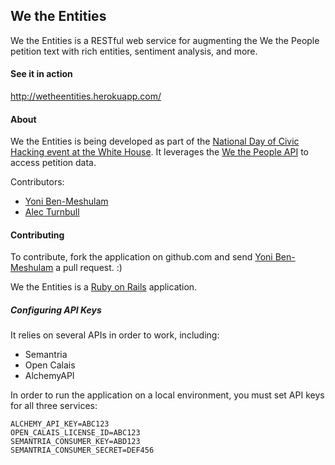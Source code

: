 ## We the Entities

We the Entities is a RESTful web service for augmenting the We the People petition text with rich entities, sentiment
analysis, and more.

#### See it in action

http://wetheentities.herokuapp.com/

#### About
We the Entities is being developed as part of the [National Day of Civic Hacking event at the
White House](http://www.whitehouse.gov/developers/apply-national-day-civic-hacking-white-house). It leverages the
[We the People API](https://petitions.whitehouse.gov/developers) to access petition data.

Contributors:

* [Yoni Ben-Meshulam](https://github.com/yoni)
* [Alec Turnbull](https://github.com/alecturnbull)

#### Contributing

To contribute, fork the application on github.com and send [Yoni Ben-Meshulam](https://github.com/yoni) a pull request. :)

We the Entities is a [Ruby on Rails](http://rubyonrails.org/) application.

##### Configuring API Keys

It relies on several APIs in order to work, including:
* Semantria
* Open Calais
* AlchemyAPI

In order to run the application on a local environment, you must set API keys for all three services:

    ALCHEMY_API_KEY=ABC123
    OPEN_CALAIS_LICENSE_ID=ABC123
    SEMANTRIA_CONSUMER_KEY=ABD123
    SEMANTRIA_CONSUMER_SECRET=DEF456
